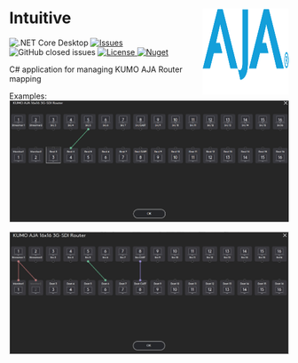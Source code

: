 # Intuitive  <img src="./Assets/aja_logo_white_text.svg" align="right" width="155px" height="155px"></h1> 

<p align="center">

 ![.NET Core Desktop](https://github.com/LiorBanai/KUMO-AJA-Router/workflows/.NET%20Core%20Desktop/badge.svg)
<a href="https://github.com/LiorBanai/KUMO-AJA-Router/issues">
    <img src="https://img.shields.io/github/issues/LiorBanai/KUMO-AJA-Router"  alt="Issues" />
</a>
![GitHub closed issues](https://img.shields.io/github/issues-closed-raw/LiorBanai/KUMO-AJA-Router)
<a href="https://github.com/LiorBanai/Analogy.LogViewer.Intuitive/blob/master/LICENSE.md">
    <img src="https://img.shields.io/github/license/LiorBanai/KUMO-AJA-Router" img alt="License"/>
</a>
 [![Nuget](https://img.shields.io/nuget/v/LiorBanai.KumoAJA.API)](https://www.nuget.org/packages/LiorBanai.KumoAJA.API/)
</p>

C# application for managing KUMO AJA Router mapping

Examples:
![Animation](Assets/AJA_VR_Reset.gif)


![static](Assets/AJA_Mapping.jpg)


